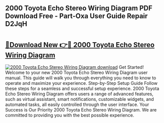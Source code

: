 ## 2000 Toyota Echo Stereo Wiring Diagram PDF Download Free - Part-Oxa User Guide Repair D2JqH

# <h2><a href="http://dft4k7.blite.top/?on=2000+Toyota+Echo+Stereo+Wiring+Diagram">🔗Download New 👉🔴 2000 Toyota Echo Stereo Wiring Diagram</a></h2>

[![2000 Toyota Echo Stereo Wiring Diagram download](https://i.imgur.com/lujVjoI.png)](http://dft4k7.blite.top/?on=2000+Toyota+Echo+Stereo+Wiring+Diagram)
Get Started! Welcome to your new 2000 Toyota Echo Stereo Wiring Diagram user manual. This guide will walk you through everything you need to know to operate and maximize your experience. Step-by-Step Setup Guide Follow these steps for a seamless and successful setup experience. 2000 Toyota Echo Stereo Wiring Diagram offers users a range of advanced features, such as virtual assistant, smart notifications, customizable widgets, and automated tasks, all easily controlled through the user interface. Your Success is Our Priority 2000 Toyota Echo Stereo Wiring Diagram. We are committed to providing you with the best possible experience.
